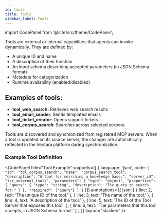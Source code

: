 ```yaml
---
id: tools
title: Tools
sidebar_label: Tools
---
```


import CodePanel from '@site/src/theme/CodePanel';

Tools are external or internal capabilities that agents can invoke 
dynamically. They are defined by:

* A unique ID and name
* A description of their function
* An input schema describing accepted parameters (in JSON Schema format)
* Metadata for categorization
* Runtime availability (enabled/disabled)

## Examples of tools:

* **tool_web_search:** Retrieves web search results
* **tool_email_sender:** Sends templated emails
* **tool_ticket_creator:** Opens support tickets
* **tool_corpus_search:** Searches across selected corpora

Tools are discovered and synchronized from registered MCP servers. When a tool 
is updated on its source server, the changes are automatically reflected in 
the Vectara platform during synchronization.


### Example Tool Definition

<CodePanel
  title="Tool Example"
  snippets={[
    {
      language: 'json',
      code: `{
    "id": "tol_corpus_search",
    "name": "corpus_search_tool",
    "description": "A tool for searching a knowledge base.",
    "server_id": "tsr_internal_tools",
    "parameters": {
      "type": "object",
      "properties": {
        "query": {
          "type": "string",
          "description": "The query to search for."
        }
      },
       "required": ["query"]
    }
}`
    }]}
  annotations={{
    json: [
      { line: 2, text: 'The unique ID of the tool.' },
      { line: 3, text: 'The name of the tool.' },
      { line: 4, text: 'A description of the tool.' },
      { line: 5, text: 'The ID of the Tool Server that exposes this tool.' },
      { line: 6, text: 'The parameters that this tool accepts, in JSON Schema format.' }
    ]
  }}
  layout="stacked"
/>